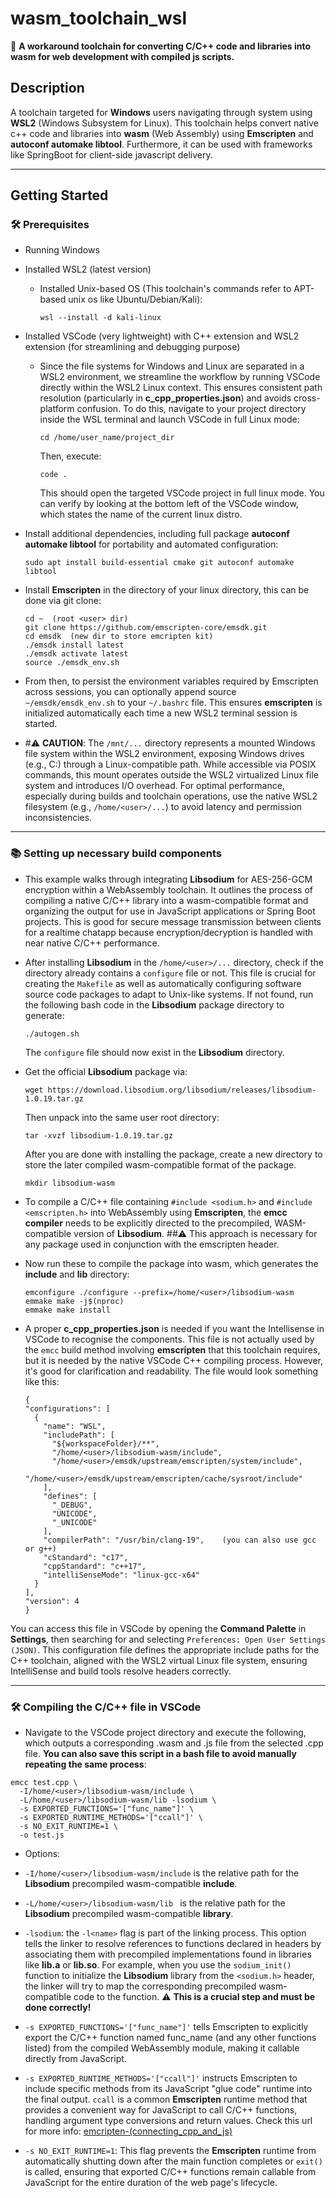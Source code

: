# wasm_toolchain_wsl
🧰 **A workaround toolchain for converting C/C++ code and libraries into wasm for web development with compiled js scripts.**

## Description

A toolchain targeted for **Windows** users navigating through system using **WSL2** (Windows Subsystem for Linux). This toolchain helps convert native c++ code and libraries into **wasm** (Web Assembly) using **Emscripten** and **autoconf automake libtool**. Furthermore, it can be used with frameworks like SpringBoot for client-side javascript delivery. 

---

## Getting Started

### 🛠 Prerequisites

* Running Windows
* Installed WSL2 (latest version)

  * Installed Unix-based OS (This toolchain's commands refer to APT-based unix os like Ubuntu/Debian/Kali):
    
    ```
    wsl --install -d kali-linux 
    ```
* Installed VSCode (very lightweight) with C++ extension and WSL2 extension (for streamlining and debugging purpose)
  * Since the file systems for Windows and Linux are separated in a WSL2 environment, we streamline the workflow by running VSCode directly within the WSL2 Linux   context. This ensures consistent path resolution (particularly in **c_cpp_properties.json**) and avoids cross-platform confusion.
    To do this, navigate to your project directory inside the WSL terminal and launch VSCode in full Linux mode:
    
    ```
    cd /home/user_name/project_dir
    ```
    Then, execute:
    ```
    code .
    ```
    This should open the targeted VSCode project in full linux mode. You can verify by looking at the bottom left of the VSCode window, which states the name of the current linux distro.
    
    
* Install additional dependencies, including full package **autoconf automake libtool** for portability and automated configuration:

  ```
  sudo apt install build-essential cmake git autoconf automake libtool
  ```
* Install **Emscripten** in the <user> directory of your linux <user> directory, this can be done via git clone:

  ```
  cd ~  (root <user> dir)
  git clone https://github.com/emscripten-core/emsdk.git
  cd emsdk  (new dir to store emcripten kit)
  ./emsdk install latest
  ./emsdk activate latest
  source ./emsdk_env.sh
  ```
* From then, to persist the environment variables required by Emscripten across sessions, you can optionally append source `~/emsdk/emsdk_env.sh` to your `~/.bashrc` file. This ensures **emscripten** is initialized automatically each time a new WSL2 terminal session is started.
  
* #⚠️ **CAUTION**: The `/mnt/...` directory represents a mounted Windows file system within the WSL2 environment, exposing Windows drives (e.g., C:) through a Linux-compatible path. While accessible via POSIX commands, this mount operates outside the WSL2 virtualized Linux file system and introduces I/O overhead. For optimal performance, especially during builds and toolchain operations, use the native WSL2 filesystem (e.g., `/home/<user>/...`) to avoid latency and permission inconsistencies.
---
### 📚 Setting up necessary build components

* This example walks through integrating **Libsodium** for AES-256-GCM encryption within a WebAssembly toolchain. It outlines the process of compiling a native C/C++ library into a wasm-compatible format and organizing the output for use in JavaScript applications or Spring Boot projects. This is good for secure message transmission between clients for a realtime chatapp because encryption/decryption is handled with near native C/C++ performance.

* After installing **Libsodium** in the `/home/<user>/...` directory, check if the directory already contains a `configure` file or not. This file is crucial for creating the `Makefile` as well as automatically configuring software source code packages to adapt to Unix-like systems. If not found, run the following bash code in the **Libsodium** package directory to generate:

  ```
  ./autogen.sh
  ```

  The `configure` file should now exist in the **Libsodium** directory.

* Get the official **Libsodium** package via:

  ```
  wget https://download.libsodium.org/libsodium/releases/libsodium-1.0.19.tar.gz
  ```
  Then unpack into the same user root directory:

  ```
  tar -xvzf libsodium-1.0.19.tar.gz
  ```

  After you are done with installing the package, create a new directory to store the later compiled wasm-compatible format of the package.

  ```
  mkdir libsodium-wasm
  ```

* To compile a C/C++ file containing ``#include <sodium.h>`` and ``#include <emscripten.h>`` into WebAssembly using **Emscripten**, the **emcc compiler** needs to be explicitly directed to the precompiled, WASM-compatible version of **Libsodium**. ##⚠️ This approach is necessary for any package used in conjunction with the emscripten header.

* Now run these to compile the package into wasm, which generates the **include** and **lib** directory:

  ```
  emconfigure ./configure --prefix=/home/<user>/libsodium-wasm
  emmake make -j$(nproc)
  emmake make install
  ```

* A proper **c_cpp_properties.json** is needed if you want the Intellisense in VSCode to recognise the components. This file is not actually used by the ``emcc`` build method involving **emscripten** that this toolchain requires, but it is needed by the native VSCode C++ compiling process. However, it's good for clarification and readability. The file would look something like this:

  ```
  {
  "configurations": [
    {
      "name": "WSL",
      "includePath": [
        "${workspaceFolder}/**",
        "/home/<user>/libsodium-wasm/include",
        "/home/<user>/emsdk/upstream/emscripten/system/include",
        "/home/<user>/emsdk/upstream/emscripten/cache/sysroot/include"
      ],
      "defines": [
        "_DEBUG",
        "UNICODE",
        "_UNICODE"
      ],
      "compilerPath": "/usr/bin/clang-19",    (you can also use gcc or g++)
      "cStandard": "c17",
      "cppStandard": "c++17",
      "intelliSenseMode": "linux-gcc-x64"
    }
  ],
  "version": 4
  }

  ```
You can access this file in VSCode by opening the **Command Palette** in **Settings**, then searching for and selecting `Preferences: Open User Settings (JSON)`. This configuration file defines the appropriate include paths for the C++ toolchain, aligned with the WSL2 virtual Linux file system, ensuring IntelliSense and build tools resolve headers correctly.

---
### 🛠 Compiling the C/C++ file in VSCode

* Navigate to the VSCode project directory and execute the following, which outputs a corresponding .wasm and .js file from the selected .cpp file. **You can also save this script in a bash file to avoid manually repeating the same process**:
```
emcc test.cpp \
  -I/home/<user>/libsodium-wasm/include \        
  -L/home/<user>/libsodium-wasm/lib -lsodium \
  -s EXPORTED_FUNCTIONS='["func_name"]' \
  -s EXPORTED_RUNTIME_METHODS='["ccall"]' \
  -s NO_EXIT_RUNTIME=1 \
  -o test.js
```
* Options:
* ``-I/home/<user>/libsodium-wasm/include`` is the relative path for the **Libsodium** precompiled wasm-compatible **include**.
  
* ``-L/home/<user>/libsodium-wasm/lib `` is the relative path for the **Libsodium** precompiled wasm-compatible **library**.
  
* ``-lsodium``: the ``-l<name>`` flag is part of the linking process. This option tells the linker to resolve references to functions declared in headers by associating them with precompiled implementations found in libraries like **lib<name>.a** or **lib<name>.so**. For example, when you use the ``sodium_init()`` function to initialize the **Libsodium** library from the ``<sodium.h>`` header, the linker will try to map the corresponding precompiled wasm-compatible code to the function. ⚠️ **This is a crucial step and must be done correctly!**
  
* ``-s EXPORTED_FUNCTIONS='["func_name"]'`` tells Emscripten to explicitly export the C/C++ function named func_name (and any other functions listed) from the compiled WebAssembly module, making it callable directly from JavaScript.
  
* ``-s EXPORTED_RUNTIME_METHODS='["ccall"]'`` instructs Emscripten to include specific methods from its JavaScript "glue code" runtime into the final output. ``ccall`` is a common **Emscripten** runtime method that provides a convenient way for JavaScript to call C/C++ functions, handling argument type conversions and return values. Check this url for more info: [emcripten-(connecting_cpp_and_js)](https://emscripten.org/docs/porting/connecting_cpp_and_javascript/Interacting-with-code.html)

* ``-s NO_EXIT_RUNTIME=1``: This flag prevents the **Emscripten** runtime from automatically shutting down after the main function completes or ``exit()`` is called, ensuring that exported C/C++ functions remain callable from JavaScript for the entire duration of the web page's lifecycle.





 


